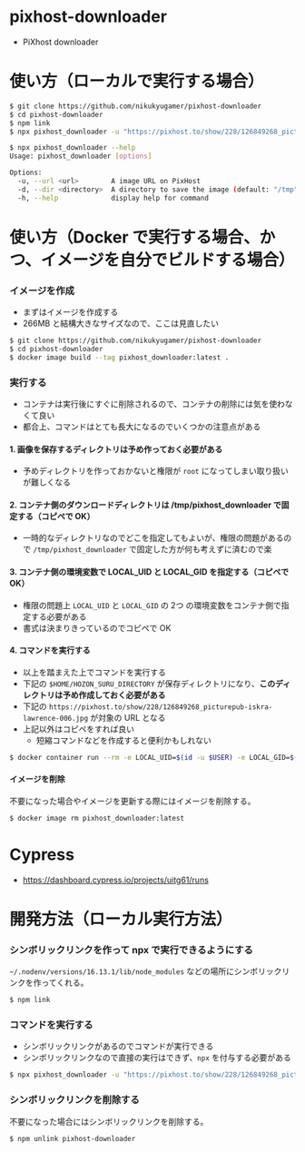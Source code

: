 # pixhost-downloader
- PiXhost downloader

# 使い方（ローカルで実行する場合）

```bash
$ git clone https://github.com/nikukyugamer/pixhost-downloader
$ cd pixhost-downloader
$ npm link
$ npx pixhost_downloader -u "https://pixhost.to/show/228/126849268_picturepub-iskra-lawrence-006.jpg" -d "~/"
```

```bash
$ npx pixhost_downloader --help
Usage: pixhost_downloader [options]

Options:
  -u, --url <url>        A image URL on PixHost
  -d, --dir <directory>  A directory to save the image (default: "/tmp")
  -h, --help             display help for command
```

# 使い方（Docker で実行する場合、かつ、イメージを自分でビルドする場合）

### イメージを作成
- まずはイメージを作成する
- 266MB と結構大きなサイズなので、ここは見直したい

```bash
$ git clone https://github.com/nikukyugamer/pixhost-downloader
$ cd pixhost-downloader
$ docker image build --tag pixhost_downloader:latest .
```

### 実行する
- コンテナは実行後にすぐに削除されるので、コンテナの削除には気を使わなくて良い
- 都合上、コマンドはとても長大になるのでいくつかの注意点がある

#### 1. 画像を保存するディレクトリは予め作っておく必要がある
- 予めディレクトリを作っておかないと権限が `root` になってしまい取り扱いが難しくなる

#### 2. コンテナ側のダウンロードディレクトリは /tmp/pixhost_downloader で固定する（コピペで OK）
- 一時的なディレクトリなのでどこを指定してもよいが、権限の問題があるので `/tmp/pixhost_downloader` で固定した方が何も考えずに済むので楽

#### 3. コンテナ側の環境変数で LOCAL_UID と LOCAL_GID を指定する（コピペで OK）
- 権限の問題上 `LOCAL_UID` と `LOCAL_GID` の 2つ の環境変数をコンテナ側で指定する必要がある
- 書式は決まりきっているのでコピペで OK

#### 4. コマンドを実行する
- 以上を踏まえた上でコマンドを実行する
- 下記の `$HOME/HOZON_SURU_DIRECTORY` が保存ディレクトリになり、**このディレクトリは予め作成しておく必要がある**
- 下記の `https://pixhost.to/show/228/126849268_picturepub-iskra-lawrence-006.jpg` が対象の URL となる
- 上記以外はコピペをすれば良い
  - 短縮コマンドなどを作成すると便利かもしれない

```bash
$ docker container run --rm -e LOCAL_UID=$(id -u $USER) -e LOCAL_GID=$(id -g $USER) -v $HOME/HOZON_SURU_DIRECTORY:/tmp/pixhost_downloader pixhost_downloader:latest -u https://pixhost.to/show/228/126849268_picturepub-iskra-lawrence-006.jpg -d /tmp/pixhost_downloader
```

#### イメージを削除
不要になった場合やイメージを更新する際にはイメージを削除する。

```bash
$ docker image rm pixhost_downloader:latest
```

# Cypress
- https://dashboard.cypress.io/projects/uitg61/runs

# 開発方法（ローカル実行方法）

### シンボリックリンクを作って npx で実行できるようにする
`~/.nodenv/versions/16.13.1/lib/node_modules` などの場所にシンボリックリンクを作ってくれる。

```bash
$ npm link
```

### コマンドを実行する
- シンボリックリンクがあるのでコマンドが実行できる
- シンボリックリンクなので直接の実行はできず、`npx` を付与する必要がある

```bash
$ npx pixhost_downloader -u "https://pixhost.to/show/228/126849268_picturepub-iskra-lawrence-006.jpg" -d "~/"
```

### シンボリックリンクを削除する
不要になった場合にはシンボリックリンクを削除する。

```
$ npm unlink pixhost-downloader
```
